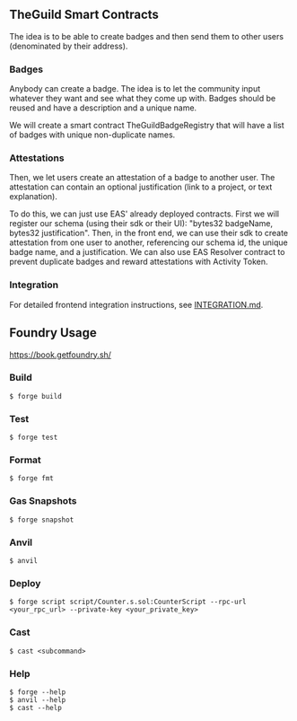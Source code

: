 ## TheGuild Smart Contracts

The idea is to be able to create badges and then send them to other users (denominated by their address). 

### Badges
Anybody can create a badge. The idea is to let the community input whatever they want and see what they come up with. Badges should be reused and have a description and a unique name. 

We will create a smart contract TheGuildBadgeRegistry that will have a list of badges with unique non-duplicate names.

### Attestations
Then, we let users create an attestation of a badge to another user. The attestation can contain an optional justification (link to a project, or text explanation).

To do this, we can just use EAS' already deployed contracts. First we will register our schema (using their sdk or their UI): "bytes32 badgeName, bytes32 justification". Then, in the front end, we can use their sdk to create attestation from one user to another, referencing our schema id, the unique badge name, and a justification. We can also use EAS Resolver contract to prevent duplicate badges and reward attestations with Activity Token.

### Integration
For detailed frontend integration instructions, see [INTEGRATION.md](./INTEGRATION.md).

## Foundry Usage

https://book.getfoundry.sh/

### Build

```shell
$ forge build
```

### Test

```shell
$ forge test
```

### Format

```shell
$ forge fmt
```

### Gas Snapshots

```shell
$ forge snapshot
```

### Anvil

```shell
$ anvil
```

### Deploy

```shell
$ forge script script/Counter.s.sol:CounterScript --rpc-url <your_rpc_url> --private-key <your_private_key>
```

### Cast

```shell
$ cast <subcommand>
```

### Help

```shell
$ forge --help
$ anvil --help
$ cast --help
```
